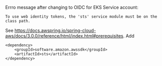 Errro message after changing to OIDC for EKS Service account:
```
To use web identity tokens, the 'sts' service module must be on the class path.
```


See https://docs.awspring.io/spring-cloud-aws/docs/3.0.0/reference/html/index.html#prerequisites. Add 

```
<dependency>
    <groupId>software.amazon.awssdk</groupId>
    <artifactId>sts</artifactId>
</dependency>
```
